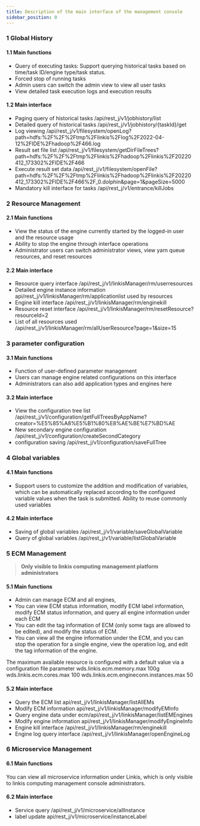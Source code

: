 ```yaml
---
title: Description of the main interface of the management console
sidebar_position: 0
---
```


### 1 Global History
#### 1.1 Main functions
- Query of executing tasks: Support querying historical tasks based on time/task ID/engine type/task status.
- Forced stop of running tasks
- Admin users can switch the admin view to view all user tasks
- View detailed task execution logs and execution results

#### 1.2 Main interface

- Paging query of historical tasks /api/rest_j/v1/jobhistory/list
- Detailed query of historical tasks /api/rest_j/v1/jobhistory/{taskId}/get
- Log viewing /api/rest_j/v1/filesystem/openLog?path=hdfs:%2F%2F%2Ftmp%2Flinkis%2Flog%2F2022-04-12%2FIDE%2Fhadoop%2F466.log
- Result set file list /api/rest_j/v1/filesystem/getDirFileTrees?path=hdfs:%2F%2F%2Ftmp%2Flinkis%2Fhadoop%2Flinkis%2F20220412_173302%2FIDE%2F466
- Execute result set data /api/rest_j/v1/filesystem/openFile?path=hdfs:%2F%2F%2Ftmp%2Flinkis%2Fhadoop%2Flinkis%2F20220412_173302%2FIDE%2F466%2F_0.dolphin&page=1&pageSize=5000
- Mandatory kill interface for tasks /api/rest_j/v1/entrance/killJobs


### 2 Resource Management
#### 2.1 Main functions
- View the status of the engine currently started by the logged-in user and the resource usage
- Ability to stop the engine through interface operations
- Administrator users can switch administrator views, view yarn queue resources, and reset resources

#### 2.2 Main interface
- Resource query interface /api/rest_j/v1/linkisManager/rm/userresources
- Detailed engine instance information api/rest_j/v1/linkisManager/rm/applicationlist used by resources
- Engine kill interface /api/rest_j/v1/linkisManager/rm/enginekill
- Resource reset interface /api/rest_j/v1/linkisManager/rm/resetResource?resourceId=2
- List of all resources used /api/rest_j/v1/linkisManager/rm/allUserResource?page=1&size=15


### 3 parameter configuration
#### 3.1 Main functions
- Function of user-defined parameter management
- Users can manage engine related configurations on this interface
- Administrators can also add application types and engines here

#### 3.2 Main interface
- View the configuration tree list /api/rest_j/v1/configuration/getFullTreesByAppName?creator=%E5%85%A8%E5%B1%80%E8%AE%BE%E7%BD%AE
- New secondary engine configuration /api/rest_j/v1/configuration/createSecondCategory
- configuration saving /api/rest_j/v1/configuration/saveFullTree


### 4 Global variables
#### 4.1 Main functions
- Support users to customize the addition and modification of variables, which can be automatically replaced according to the configured variable values ​​when the task is submitted. Ability to reuse commonly used variables

#### 4.2 Main interface
- Saving of global variables /api/rest_j/v1/variable/saveGlobalVariable
- Query of global variables /api/rest_j/v1/variable/listGlobalVariable

### 5 ECM Management
> **Only visible to linkis computing management platform administrators**
#### 5.1 Main functions
- Admin can manage ECM and all engines,
- You can view ECM status information, modify ECM label information, modify ECM status information, and query all engine information under each ECM
- You can edit the tag information of ECM (only some tags are allowed to be edited), and modify the status of ECM.
- You can view all the engine information under the ECM, and you can stop the operation for a single engine, view the operation log, and edit the tag information of the engine.

The maximum available resource is configured with a default value via a configuration file parameter
wds.linkis.ecm.memory.max 100g
wds.linkis.ecm.cores.max 100
wds.linkis.ecm.engineconn.instances.max 50


#### 5.2 Main interface
- Query the ECM list api/rest_j/v1/linkisManager/listAllEMs
- Modify ECM information api/rest_j/v1/linkisManager/modifyEMInfo
- Query engine data under ecm/api/rest_j/v1/linkisManager/listEMEngines
- Modify engine information api/rest_j/v1/linkisManager/modifyEngineInfo
- Engine kill interface /api/rest_j/v1/linkisManager/rm/enginekill
- Engine log query interface /api/rest_j/v1/linkisManager/openEngineLog


### 6 Microservice Management

#### 6.1 Main functions

You can view all microservice information under Linkis, which is only visible to linkis computing management console administrators.

#### 6.2 Main interface
- Service query /api/rest_j/v1/microservice/allInstance
- label update api/rest_j/v1/microservice/instanceLabel





